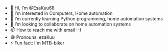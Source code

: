 - 👋 Hi, I’m @EsaKuu68
- 👀 I’m interested in Computers, Home automation
- 🌱 I’m currently learning Python programming, home automation systems
- 💞️ I’m looking to collaborate on home automation systems
- 📫 How to reach me with email :-)
- 😄 Pronouns: ezaKuu
- ⚡ Fun fact: I'm MTB-biker

<!---
EsaKuu68/EsaKuu68 is a ✨ special ✨ repository because its `README.md` (this file) appears on your GitHub profile.
You can click the Preview link to take a look at your changes.
--->
